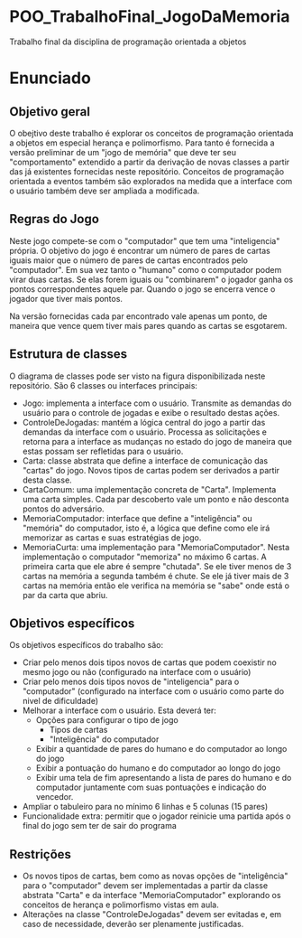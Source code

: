 # POO_TrabalhoFinal_JogoDaMemoria
Trabalho final da disciplina de programação orientada a objetos

# Enunciado
## Objetivo geral
O obejtivo deste trabalho é explorar os conceitos de programação orientada a objetos em especial herança e polimorfismo. Para tanto é fornecida a versão preliminar de um "jogo de memória" que deve ter seu "comportamento" extendido a partir da derivação de novas classes a partir das já existentes fornecidas neste repositório. Conceitos de programação orientada a eventos também são explorados na medida que a interface com o usuário também deve ser ampliada a modificada.

## Regras do Jogo

Neste jogo compete-se com o "computador" que tem uma "inteligencia" própria. O objetivo do jogo é encontrar um número de pares de cartas iguais maior que o número de pares de cartas encontrados pelo "computador". Em sua vez tanto o "humano" como o computador podem virar duas cartas. Se elas forem iguais ou "combinarem" o jogador ganha os pontos correspondentes aquele par. Quando o jogo se encerra vence o jogador que tiver mais pontos.

Na versão fornecidas cada par encontrado vale apenas um ponto, de maneira que vence quem tiver mais pares quando as cartas se esgotarem.

## Estrutura de classes
O diagrama de classes pode ser visto na figura disponibilizada neste repositório. São 6 classes ou interfaces principais:
- Jogo: implementa a interface com o usuário. Transmite as demandas do usuário para o controle de jogadas e exibe o resultado destas ações.
- ControleDeJogadas: mantém a lógica central do jogo a partir das demandas da interface com o usuário. Processa as solicitações e retorna para a interface as mudanças no estado do jogo de maneira que estas possam ser refletidas para o usuário.
- Carta: classe abstrata que define a interface de comunicação das "cartas" do jogo. Novos tipos de cartas podem ser derivados a partir desta classe.
- CartaComum: uma implementação concreta de "Carta". Implementa uma carta simples. Cada par descoberto vale um ponto e não desconta pontos do adversário.
- MemoriaComputador: interface que define a "inteligência" ou "memória" do computador, isto é, a lógica que define como ele irá memorizar as cartas e suas estratégias de jogo.
- MemoriaCurta: uma implementação para "MemoriaComputador". Nesta implementação o computador "memoriza" no máximo 6 cartas. A primeira carta que ele abre é sempre "chutada". Se ele tiver menos de 3 cartas na memória a segunda também é chute. Se ele já tiver mais de 3 cartas na memória então ele verifica na memória se "sabe" onde está o par da carta que abriu.

## Objetivos específicos
Os objetivos específicos do trabalho são:
- Criar pelo menos dois tipos novos de cartas que podem coexistir no mesmo jogo ou não (configurado na interface com o usuário)
- Criar pelo menos dois tipos novos de "inteligencia" para o "computador" (configurado na interface com o usuário como parte do nivel de dificuldade)
- Melhorar a interface com o usuário. Esta deverá ter:
    - Opções para configurar o tipo de jogo
        - Tipos de cartas
        - "Inteligência" do computador
    - Exibir a quantidade de pares do humano e do computador ao longo do jogo
    - Exibir a pontuação do humano e do computador ao longo do jogo
    - Exibir uma tela de fim apresentando a lista de pares do humano e do computador juntamente com suas pontuações e indicação do vencedor.
- Ampliar o tabuleiro para no mínimo 6 linhas e 5 colunas (15 pares)
- Funcionalidade extra: permitir que o jogador reinicie uma partida após o final do jogo sem ter de sair do programa

## Restrições
- Os novos tipos de cartas, bem como as novas opções de "inteligência" para o "computador" devem ser implementadas a partir da classe abstrata "Carta" e da interface "MemoriaComputador" explorando os conceitos de herança e polimorfismo vistas em aula.
- Alterações na classe "ControleDeJogadas" devem ser evitadas e, em caso de necessidade, deverão ser plenamente justificadas.
